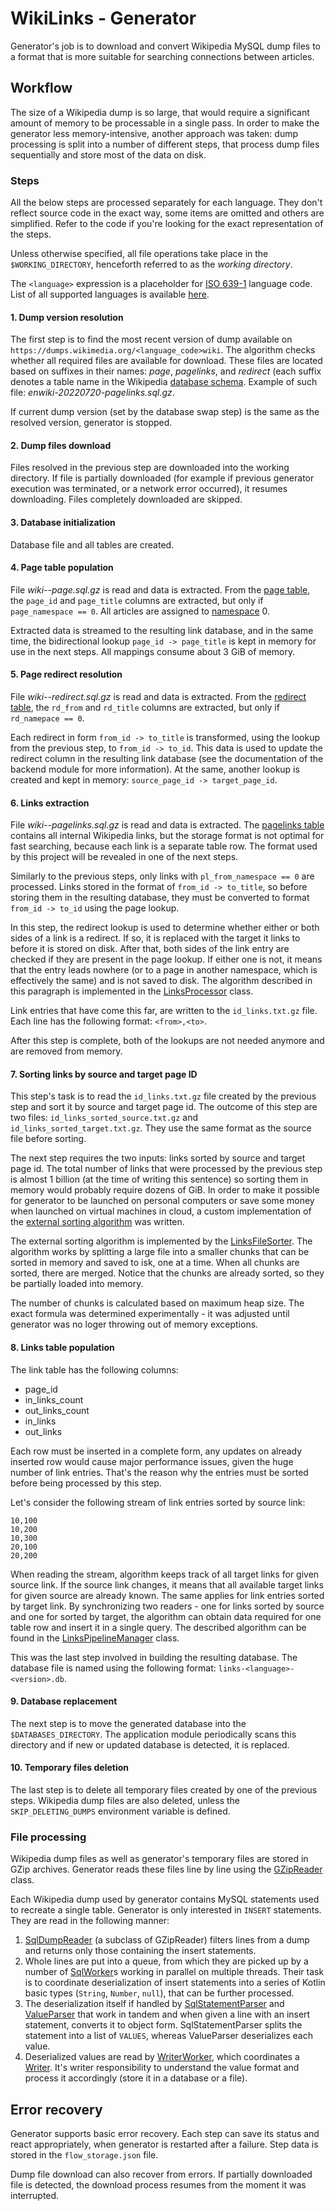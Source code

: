 # WikiLinks - Generator

Generator's job is to download and convert Wikipedia MySQL dump files to a format that is more suitable for
searching connections between articles.

## Workflow

The size of a Wikipedia dump is so large, that would require a significant amount of memory to be processable in a
single pass. In order to make the generator less memory-intensive, another approach was taken: dump processing is split
into a number of different steps, that process dump files sequentially and store most of the data on disk.

### Steps

All the below steps are processed separately for each language. They don't reflect source code in the exact way, some
items are omitted and others are simplified. Refer to the
code if you're looking for the exact representation of the steps.

Unless otherwise specified, all file operations take place in the `$WORKING_DIRECTORY`, henceforth referred to as
the *working directory*.

The `<language>` expression is a placeholder for [ISO 639-1](https://en.wikipedia.org/wiki/ISO_639-1)
language code. List of all supported languages is
available [here](../common/src/commonMain/kotlin/dev/drzepka/wikilinks/common/model/dump/DumpLanguage.kt).

#### 1. Dump version resolution

The first step is to find the most recent version of dump available on
`https://dumps.wikimedia.org/<language_code>wiki`.
The algorithm checks whether all required files are available for download. These files are located based on suffixes in
their names: *page*, *pagelinks*, and *redirect* (each suffix denotes a table name in the
Wikipedia [database schema](https://www.mediawiki.org/w/index.php?title=Manual:Database_layout/diagram&action=render).
Example of such file: *enwiki-20220720-pagelinks.sql.gz*.

If current dump version (set by the database swap step) is the same as the resolved version, generator is stopped.

#### 2. Dump files download

Files resolved in the previous step are downloaded into the working directory. If file is partially downloaded (for
example if previous generator execution was terminated, or a network error occurred), it resumes downloading. Files
completely downloaded are skipped.

#### 3. Database initialization

Database file and all tables are created.

#### 4. Page table population

File *<language>wiki-<version>-page.sql.gz* is read and data is extracted. From
the [page table](https://www.mediawiki.org/wiki/Manual:Page_table), the `page_id` and `page_title` columns are
extracted, but only if `page_namespace == 0`. All articles are assigned
to [namespace](https://en.wikipedia.org/wiki/Wikipedia:Namespace) 0.

Extracted data is streamed to the resulting link database, and in the same time, the bidirectional
lookup `page_id -> page_title` is kept in memory for use in the next steps. All mappings consume about 3 GiB of memory.

#### 5. Page redirect resolution

File *<language>wiki-<version>-redirect.sql.gz* is read and data is extracted. From
the [redirect table](https://www.mediawiki.org/wiki/Manual:Redirect_table), the `rd_from` and `rd_title` columns are
extracted, but only if `rd_namepace == 0`.

Each redirect in form `from_id -> to_title` is transformed, using the lookup from the previous step,
to `from_id -> to_id`. This data is used to update the redirect column in the resulting link database (see the
documentation of the backend module for more information). At the same, another lookup is created and kept in
memory: `source_page_id -> target_page_id`.

#### 6. Links extraction

File *<language>wiki-<version>-pagelinks.sql.gz* is read and data is extracted.
The [pagelinks table](https://www.mediawiki.org/wiki/Manual:Pagelinks_table) contains all internal Wikipedia links, but
the storage format is not optimal for fast searching, because each link is a separate table row. The format used by this
project will be revealed in one of the next steps.

Similarly to the previous steps, only links with `pl_from_namespace == 0` are processed. Links stored in the format
of `from_id -> to_title`, so before storing them in the resulting database, they must be converted to
format `from_id -> to_id` using the page lookup.

In this step, the redirect lookup is used to determine whether either or both sides of a link is a redirect. If so, it
is replaced with the target it links to before it is stored on disk. After that, both sides of the
link entry are checked if they are present in the page lookup. If either one is not, it means that the entry leads
nowhere (or to a page in another namespace, which is effectively the same) and is not saved to disk. The algorithm
described in this paragraph is implemented in
the [LinksProcessor](src/main/kotlin/dev/drzepka/wikilinks/generator/pipeline/processor/LinksProcessor.kt) class.

Link entries that have come this far, are written to the `id_links.txt.gz` file. Each line has the following
format: `<from>,<to>`.

After this step is complete, both of the lookups are not needed anymore and are removed from memory.

#### 7. Sorting links by source and target page ID

This step's task is to read the `id_links.txt.gz` file created by the previous step and sort it by source and target
page id. The outcome of this step are two files: `id_links_sorted_source.txt.gz` and `id_links_sorted_target.txt.gz`.
They
use the same format as the source file before sorting.

The next step requires the two inputs: links sorted by source and target page id. The total number of links that were
processed by the previous step is almost 1 billion (at the time of writing this sentence) so sorting them in memory
would probably require dozens of GiB. In order to make it possible for generator to be launched on personal computers or
save some money when launched on virtual machines in cloud, a custom implementation of
the [external sorting algorithm](https://en.wikipedia.org/wiki/External_sorting#External_merge_sort) was written.

The external sorting algorithm is implemented by
the [LinksFileSorter](src/main/kotlin/dev/drzepka/wikilinks/generator/pipeline/sort/LinksFileSorter.kt). The algorithm
works by splitting a large file into a smaller chunks that can be sorted in memory and saved to isk, one at a time. When
all chunks are sorted, there are merged. Notice that the chunks are already sorted, so they be partially loaded into
memory.

The number of chunks is calculated based on maximum heap size. The exact formula was determined experimentally - it was
adjusted until generator was no loger throwing out of memory exceptions.

#### 8. Links table population

The link table has the following columns:

* page_id
* in_links_count
* out_links_count
* in_links
* out_links

Each row must be inserted in a complete form, any updates on already inserted row would cause major performance issues,
given the huge number of link entries. That's the reason why the entries must be sorted before being processed by this
step.

Let's consider the following stream of link entries sorted by source link:

```
10,100
10,200
10,300
20,100
20,200
```

When reading the stream, algorithm keeps track of all target links for given source link. If the source link changes,
it means that all available target links for given source are already known. The same applies for link entries
sorted by target link. By synchronizing two readers - one for links sorted by source and one for sorted by target,
the algorithm can obtain data required for one table row and insert it in a single query. The described algorithm can be
found in the [LinksPipelineManager](src/main/kotlin/dev/drzepka/wikilinks/generator/LinksPipelineManager.kt) class.

This was the last step involved in building the resulting database. The database file is named using the following
format: `links-<language>-<version>.db`.

#### 9. Database replacement

The next step is to move the generated database into the `$DATABASES_DIRECTORY`. The application module periodically
scans this directory and if new or updated database is detected, it is replaced.

#### 10. Temporary files deletion

The last step is to delete all temporary files created by one of the previous steps. Wikipedia dump files are also
deleted, unless the `SKIP_DELETING_DUMPS` environment variable is defined.

### File processing

Wikipedia dump files as well as generator's temporary files are stored in GZip archives. Generator reads these files
line by line using the [GZipReader](src/main/kotlin/dev/drzepka/wikilinks/generator/pipeline/reader/GZipReader.kt)
class.

Each Wikipedia dump used by generator contains MySQL statements used to recreate a single table.
Generator is only interested in `INSERT` statements. They are read in the following manner:

1. [SqlDumpReader](src/main/kotlin/dev/drzepka/wikilinks/generator/pipeline/reader/SqlDumpReader.kt) (a subclass of
   GZipReader) filters lines from a dump and returns only those containing the insert statements.
2. Whole lines are put into a queue, from which they are picked up by a number
   of [SqlWorker](src/main/kotlin/dev/drzepka/wikilinks/generator/pipeline/worker/SqlWorker.kt)s working in parallel on
   multiple threads. Their task is to coordinate deserialization of insert statements into a series of Kotlin basic
   types (`String`, `Number`, `null`), that can be further processed.
3. The deserialization itself if handled
   by [SqlStatementParser](src/main/kotlin/dev/drzepka/wikilinks/generator/pipeline/SqlStatementParser.kt)
   and [ValueParser](src/main/kotlin/dev/drzepka/wikilinks/generator/pipeline/ValueParser.kt) that work in tandem and
   when given a line with an insert statement, converts it to object form. SqlStatementParser splits the statement into
   a list of `VALUES`, whereas ValueParser deserializes each value.
4. Deserialized values are read
   by [WriterWorker](src/main/kotlin/dev/drzepka/wikilinks/generator/pipeline/worker/WriterWorker.kt), which coordinates
   a [Writer](src/main/kotlin/dev/drzepka/wikilinks/generator/pipeline/writer/Writer.kt). It's writer responsibility to
   understand the value format and process it accordingly (store it in a database or a file).

## Error recovery

Generator supports basic error recovery. Each step can save its status and react appropriately, when generator is
restarted after a failure. Step data is stored in the `flow_storage.json` file.

Dump file download can also recover from errors. If partially downloaded file is detected, the download process resumes
from the moment it was interrupted.

